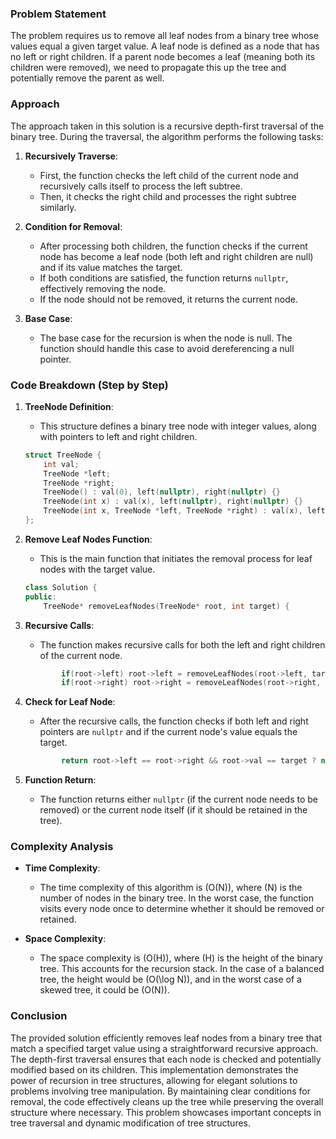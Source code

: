 
### Problem Statement
The problem requires us to remove all leaf nodes from a binary tree whose values equal a given target value. A leaf node is defined as a node that has no left or right children. If a parent node becomes a leaf (meaning both its children were removed), we need to propagate this up the tree and potentially remove the parent as well.

### Approach
The approach taken in this solution is a recursive depth-first traversal of the binary tree. During the traversal, the algorithm performs the following tasks:

1. **Recursively Traverse**:
   - First, the function checks the left child of the current node and recursively calls itself to process the left subtree.
   - Then, it checks the right child and processes the right subtree similarly.

2. **Condition for Removal**:
   - After processing both children, the function checks if the current node has become a leaf node (both left and right children are null) and if its value matches the target.
   - If both conditions are satisfied, the function returns `nullptr`, effectively removing the node.
   - If the node should not be removed, it returns the current node.

3. **Base Case**:
   - The base case for the recursion is when the node is null. The function should handle this case to avoid dereferencing a null pointer.

### Code Breakdown (Step by Step)

1. **TreeNode Definition**:
   - This structure defines a binary tree node with integer values, along with pointers to left and right children.
   ```cpp
   struct TreeNode {
       int val;
       TreeNode *left;
       TreeNode *right;
       TreeNode() : val(0), left(nullptr), right(nullptr) {}
       TreeNode(int x) : val(x), left(nullptr), right(nullptr) {}
       TreeNode(int x, TreeNode *left, TreeNode *right) : val(x), left(left), right(right) {}
   };
   ```

2. **Remove Leaf Nodes Function**:
   - This is the main function that initiates the removal process for leaf nodes with the target value.
   ```cpp
   class Solution {
   public:
       TreeNode* removeLeafNodes(TreeNode* root, int target) {
   ```

3. **Recursive Calls**:
   - The function makes recursive calls for both the left and right children of the current node.
   ```cpp
           if(root->left) root->left = removeLeafNodes(root->left, target);
           if(root->right) root->right = removeLeafNodes(root->right, target);
   ```

4. **Check for Leaf Node**:
   - After the recursive calls, the function checks if both left and right pointers are `nullptr` and if the current node's value equals the target.
   ```cpp
           return root->left == root->right && root->val == target ? nullptr : root;
   ```

5. **Function Return**:
   - The function returns either `nullptr` (if the current node needs to be removed) or the current node itself (if it should be retained in the tree).

### Complexity Analysis

- **Time Complexity**: 
  - The time complexity of this algorithm is \(O(N)\), where \(N\) is the number of nodes in the binary tree. In the worst case, the function visits every node once to determine whether it should be removed or retained.

- **Space Complexity**:
  - The space complexity is \(O(H)\), where \(H\) is the height of the binary tree. This accounts for the recursion stack. In the case of a balanced tree, the height would be \(O(\log N)\), and in the worst case of a skewed tree, it could be \(O(N)\).

### Conclusion
The provided solution efficiently removes leaf nodes from a binary tree that match a specified target value using a straightforward recursive approach. The depth-first traversal ensures that each node is checked and potentially modified based on its children. This implementation demonstrates the power of recursion in tree structures, allowing for elegant solutions to problems involving tree manipulation. By maintaining clear conditions for removal, the code effectively cleans up the tree while preserving the overall structure where necessary. This problem showcases important concepts in tree traversal and dynamic modification of tree structures.